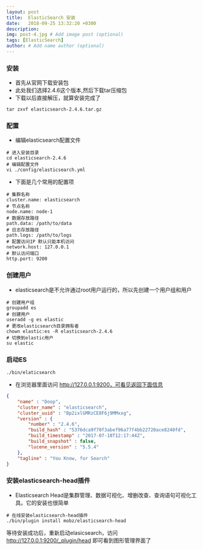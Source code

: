 ```yaml
---
layout: post
title:  ElasticSearch 安装
date:   2018-09-25 13:32:20 +0300
description:
img: post-4.jpg # Add image post (optional)
tags: [ElasticSearch]
author: # Add name author (optional)
---
```

### 安装

- 首先从官网下载安装包
- 此处我们选择2.4.6这个版本,然后下载tar压缩包
- 下载以后直接解压，就算安装完成了
```
tar zxvf elasticsearch-2.4.6.tar.gz
```

### 配置

- 编辑elasticsearch配置文件
```shell
# 进入安装目录
cd elasticsearch-2.4.6
# 编辑配置文件
vi ./config/elasticsearch.yml
```

- 下面是几个常用的配置项
```shell
# 集群名称
cluster.name: elasticsearch
# 节点名称
node.name: node-1
# 数据存放路径
path.data: /path/to/data
# 日志存放路径
path.logs: /path/to/logs
# 配置访问IP 默认只能本机访问
network.host: 127.0.0.1
# 默认访问端口
http.port: 9200
```

### 创建用户

 - elasticsearch是不允许通过root用户运行的，所以先创建一个用户组和用户
```shell
# 创建用户组
groupadd es
# 创建用户
useradd -g es elastic
# 更改elasticsearch目录拥有者
chown elastic:es -R elasticsearch-2.4.6
# 切换到elastic用户
su elastic
```

### 启动ES
```shell
./bin/elaticsearch
```

- 在浏览器里面访问 http://127.0.0.1:9200，可看见返回下面信息

```json
{
    "name" : "Doop",
    "cluster_name" : "elasticsearch",
    "cluster_uuid" : "Bp2ixlGMRzCE8F6j9MMxxg",
    "version" : {
        "number" : "2.4.6",
        "build_hash" : "5376dca9f70f3abef96a77f4bb22720ace8240fd",
        "build_timestamp" : "2017-07-18T12:17:44Z",
        "build_snapshot" : false,
        "lucene_version" : "5.5.4"
    },
    "tagline" : "You Know, for Search"
}
```

### 安装elasticsearch-head插件

 - Elasticsearch Head是集群管理、数据可视化、增删改查、查询语句可视化工具。它的安装也很简单

```shell
# 在线安装elasticsearch-head插件
./bin/plugin install mobz/elasticsearch-head
```

等待安装成功后，重新启动elasicsearch，访问 http://127.0.0.1:9200/_plugin/head 即可看到图形管理界面了